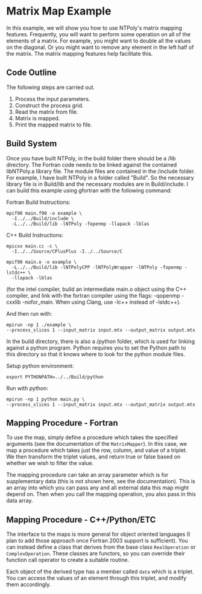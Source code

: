 # Matrix Map Example

In this example, we will show you how to use NTPoly's matrix mapping features.
Frequently, you will want to perform some operation on all of the elements
of a matrix. For example, you might want to double all the values on the
diagonal. Or you might want to remove any element in the left half of the
matrix. The matrix mapping features help facilitate this.

## Code Outline

The following steps are carried out.
1. Process the input parameters.
2. Construct the process grid.
3. Read the matrix from file.
4. Matrix is mapped.
6. Print the mapped matrix to file.

## Build System

Once you have built NTPoly, in the build folder there should be a /lib
directory. The Fortran code needs to be linked against the contained libNTPoly.a
library file. The module files are contained in the /include folder.  For
example, I have built NTPoly in a folder called "Build". So the necessary
library file is in Build/lib and the necessary modules are in Build/include.
I can build this example using gfortran with the following command:

Fortran Build Instructions:
```
mpif90 main.f90 -o example \
  -I../../Build/include \
  -L../../Build/lib -lNTPoly -fopenmp -llapack -lblas

```

C++ Build Instructions:
```
mpicxx main.cc -c \
  -I../../Source/CPlusPlus -I../../Source/C

mpif90 main.o -o example \
  -L../../Build/lib -lNTPolyCPP -lNTPolyWrapper -lNTPoly -fopenmp -lstdc++ \
  -llapack -lblas

```

(for the intel compiler, build an intermediate main.o object using the
C++ compiler, and link with the fortran compiler using the flags:
-qopenmp -cxxlib -nofor_main. When using Clang, use -lc++ instead of -lstdc++).

And then run with:
```
mpirun -np 1 ./example \
--process_slices 1 --input_matrix input.mtx --output_matrix output.mtx

```

In the build directory, there is also a /python folder, which is used for
linking against a python program. Python requires you to set the Python path
to this directory so that it knows where to look for the python module files.

Setup python environment:
```
export PYTHONPATH=../../Build/python
```

Run with python:
```
mpirun -np 1 python main.py \
--process_slices 1 --input_matrix input.mtx --output_matrix output.mtx

```

## Mapping Procedure - Fortran

To use the map, simply define a procedure which takes the specified arguments
(see the documentation of the `MatrixMapper`). In this case, we map a
procedure which takes just the row, column, and value of a triplet.
We then transform the triplet values, and return true or false based on
whether we wish to filter the value.

The mapping procedure can take an array parameter which is for supplementary
data (this is not shown here, see the documentation). This is an
array into which you can pass any and all external data this map might depend
on. Then when you call the mapping operation, you also pass in this data
array.

## Mapping Procedure - C++/Python/ETC

The interface to the maps is more general for object oriented languages
(I plan to add those approach once Fortran 2003 support is sufficient). You
can instead define a class that derives from the base class `RealOperation` or
`ComplexOperation`. These classes are functors, so you can override their
function call operator to create a suitable routine.

Each object of the derived type has a member called `data` which is a triplet.
You can access the values of an element through this triplet, and modify
them accordingly.
